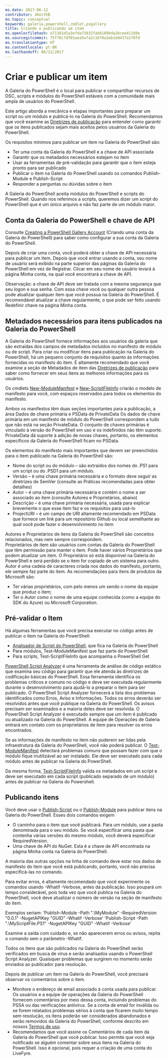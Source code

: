 ```yaml
---
ms.date: 2017-06-12
contributor: JKeithB
ms.topic: conceptual
keywords: galeria,powershell,cmdlet,psgallery
title: Criando e publicando um item
ms.openlocfilehash: e71381d1a3efda73832fab6189bda26cee411d9e
ms.sourcegitcommit: 75f70c7df01eea5e7a2c16f9a3ab1dd437a1f8fd
ms.translationtype: HT
ms.contentlocale: pt-BR
ms.lasthandoff: 06/12/2017
---
```

<a id="creating-and-publishing-an-item" class="xliff"></a>
# Criar e publicar um item 
A Galeria do PowerShell é o local para publicar e compartilhar recursos de DSC, scripts e módulos do PowerShell estáveis com a comunidade mais ampla de usuários do PowerShell.    

Este artigo aborda a mecânica e etapas importantes para preparar um script ou um módulo e publicá-lo na Galeria do PowerShell.
Recomendamos que você examine as [Diretrizes de publicação](https://msdn.microsoft.com/en-us/powershell/gallery/psgallery/psgallery-PublishingGuidelines) para entender como garantir que os itens publicados sejam mais aceitos pelos usuários da Galeria do PowerShell. 

Os requisitos mínimos para publicar um item na Galeria do PowerShell são:

* Ter uma conta da Galeria do PowerShell e a chave de API associada
* Garantir que os metadados necessários estejam no item
* Usar as ferramentas de pré-validação para garantir que o item esteja pronto para ser publicado
* Publicar o item na Galeria do PowerShell usando os comandos Publish-Module e Publish-Script
* Responder a perguntas ou dúvidas sobre o item
 
A Galeria do PowerShell aceita módulos do PowerShell e scripts do PowerShell. Quando nos referimos a scripts, queremos dizer um script do PowerShell que é um único arquivo e não faz parte de um módulo maior. 

<a id="powershell-gallery-account-and-api-key" class="xliff"></a>
## Conta da Galeria do PowerShell e chave de API
Consulte [Creating a PowerShell Gallery Account](https://msdn.microsoft.com/en-us/powershell/gallery/psgallery/psgallery_creating_an_account) (Criando uma conta da Galeria do PowerShell) para saber como configurar a sua conta da Galeria do PowerShell. 

Depois de criar uma conta, você poderá obter a chave de API necessária para publicar um item.
Depois que você entrar usando a conta, seu nome de usuário será exibido na parte superior das páginas da Galeria do PowerShell em vez de Registrar. Clicar em seu nome de usuário levará à página Minha conta, na qual você encontrará a chave de API. 

Observação: a chave de API deve ser tratada com a mesma segurança que seu logon e sua senha. Com essa chave você ou qualquer outra pessoa pode atualizar qualquer item que você possua na Galeria do PowerShell. É recomendável atualizar a chave regularmente, o que pode ser feito usando Redefinir chave na página Minha conta.

<a id="required-metadata-for-items-published-to-the-powershell-gallery" class="xliff"></a>
## Metadados necessários para itens publicados na Galeria do PowerShell

A Galeria do PowerShell fornece informações aos usuários da galeria que são extraídas dos campos de metadados incluídos no manifesto de módulo ou de script.
Para criar ou modificar itens para publicação na Galeria do PowerShell, há um pequeno conjunto de requisitos quanto às informações fornecidas no manifesto do item. É altamente recomendado que você examine a seção de Metadados de item das [Diretrizes de publicação](https://msdn.microsoft.com/en-us/powershell/gallery/psgallery/psgallery-PublishingGuidelines) para saber como fornecer em seus itens as melhores informações para os usuários. 

Os cmdlets [New-ModuleManifest](https://msdn.microsoft.com/en-us/powershell/gallery/psget/module/ModuleManifest-Reference) e [New-ScriptFileInfo](https://msdn.microsoft.com/en-us/powershell/gallery/psget/script/psget_new-scriptfileinfo) criarão o modelo de manifesto para você, com espaços reservados para todos os elementos do manifesto. 

Ambos os manifestos têm duas seções importantes para a publicação, a área Dados de chave primária e PSData de PrivateData Os dados de chave primária em um manifesto de módulo do PowerShell correspondem a tudo que não está na seção PrivateData. O conjunto de chaves primárias é vinculado à versão do PowerShell em uso e os indefinidos não têm suporte. PrivateData dá suporte à adição de novas chaves, portanto, os elementos específicos da Galeria do PowerShell ficam no PSData.


Os elementos do manifesto mais importantes que devem ser preenchidos para o item publicado na Galeria do PowerShell são:  

* Nome do script ou do módulo – são extraídos dos nomes do .PS1 para um script ou do .PSD1 para um módulo.
* Versão – é uma chave primária necessária e o formato deve seguir as diretrizes de SemVer (consulte as Práticas recomendadas para obter detalhes)
* Autor – é uma chave primária necessária e contém o nome a ser associado ao item (consulte Autores e Proprietários, abaixo)
* Descrição – é uma chave primária necessária, usada para explicar brevemente o que esse item faz e os requisitos para usá-lo
* ProjectURI – é um campo de URI altamente recomendado em PSData que fornece um link para um repositório Github ou local semelhante ao qual você pode fazer o desenvolvimento no item

Autores e Proprietários de itens da Galeria do PowerShell são conceitos relacionados, mas nem sempre correspondem.  
Proprietários de item são usuários com contas da Galeria do PowerShell que têm permissão para manter o item. Pode haver vários Proprietários que podem atualizar um item. O Proprietário só está disponível na Galeria do PowerShell e será perdido se o item for copiado de um sistema para outro. Autor é uma cadeia de caracteres criada nos dados do manifesto, portanto, ele sempre faz parte do item. As recomendações para itens de produtos da Microsoft são:

* Ter várias proprietários, com pelo menos um sendo o nome da equipe que produz o item; 
* Ter o Autor como o nome de uma equipe conhecida (como a equipe do SDK do Azure) ou Microsoft Corporation.


<a id="pre-validate-your-item" class="xliff"></a>
## Pré-validar o Item

Há algumas ferramentas que você precisa executar no código antes de publicar o item na Galeria do PowerShell:

* [Analisador de Script do PowerShell](https://www.powershellgallery.com/packages/PSScriptAnalyzer/), que fica na Galeria do PowerShell
* Para módulos, Test-ModuleManifest que faz parte do PowerShell
* Para scripts, Test-ScriptFileInfo que acompanha o PowerShell Get

[PowerShell Script Analyzer](https://www.powershellgallery.com/packages/PSScriptAnalyzer/) é uma ferramenta de análise de código estático que examina seu código para garantir que ele atenda às diretrizes de codificação básicas do PowerShell. Essa ferramenta identifica os problemas críticos e comuns no código e deve ser executada regularmente durante o desenvolvimento para ajudá-lo a preparar o item para ser publicado. O PowerShell Script Analyzer fornecerá a lista dos problemas identificados como Erros, Aviso e Informações. Todos os erros deverão ser resolvidos antes que você publique na Galeria do PowerShell. Os avisos precisam ser examinados e a maioria deles deve ser resolvida.
O PowerShell Script Analyzer é executado sempre que um item é publicado ou atualizado na Galeria do PowerShell. A equipe de Operações de Galeria entrará em contato com os proprietários de item para resolver os erros encontrados. 

Se as informações de manifesto no item não puderem ser lidas pela infraestrutura da Galeria do PowerShell, você não poderá publicar. 
O [Test-ModuleManifest](https://msdn.microsoft.com/en-us/powershell/reference/5.1/microsoft.powershell.core/test-modulemanifest) detectará problemas comuns que possam fazer com que o módulo fique inutilizável ao ser instalado. Ele deve ser executado para cada módulo antes de publicar na Galeria do PowerShell. 

Da mesma forma, [Test-ScriptFileInfo](https://msdn.microsoft.com/en-us/powershell/gallery/psget/script/psget_test-scriptfileinfo) valida os metadados em um script e deve ser executado em cada script (publicado separado de um módulo) antes de publicar na Galeria do Powershell. 


<a id="publishing-items" class="xliff"></a>
## Publicando itens

Você deve usar o [Publish-Script](https://msdn.microsoft.com/en-us/powershell/gallery/psget/script/psget_publish-script) ou o [Publish-Module](https://msdn.microsoft.com/en-us/powershell/gallery/psget/module/psget_publish-module) para publicar itens na Galeria do PowerShell.
Esses dois comandos exigem 

* O caminho para o item que você publicará. Para um módulo, use a pasta denominada para o seu módulo. Se você especificar uma pasta que contenha várias versões do mesmo módulo, você deverá especificar RequiredVersion.
* Uma chave de API do NuGet. Esta é a chave de API encontrada na página Minha conta na Galeria do PowerShell.

A maioria das outras opções na linha de comando deve estar nos dados de manifesto do item que você está publicando, portanto, você não precisa especificá-las no comando. 

Para evitar erros, é altamente recomendado que você experimente os comandos usando -Whatif -Verbose, antes da publicação. Isso poupará um tempo considerável, pois toda vez que você publica na Galeria do PowerShell, você deve atualizar o número de versão na seção de manifesto do item. 

Exemplos seriam: 'Publish-Module -Path ".\MyModule" -RequiredVersion "0.0.1" -NugetAPIKey "GUID" -Whatif -Verbose' 'Publish-Script -Path ".\MyScriptFile.PS1" -NugetAPIKey "GUID" -Whatif -Verbose'

Examine a saída com cuidado e, se não aparecerem erros ou avisos, repita o comando sem o parâmetro -Whatif.

Todos os itens que são publicados na Galeria do PowerShell serão verificados em busca de vírus e serão analisados usando o PowerShell Script Analyzer. Quaisquer problemas que surgirem no momento serão enviados ao publicador para resolução.  

Depois de publicar um item na Galeria do PowerShell, você precisará observar os comentários sobre o item.

* Monitore o endereço de email associado à conta usada para publicar.
Os usuários e a equipe de operações da Galeria do PowerShell fornecem comentários por meio dessa conta, incluindo problemas do PSSA ou das verificações antivírus.
Se a conta de email for inválida ou se forem relatados problemas sérios à conta que ficarem muito tempo sem resolução, os itens poderão ser considerados abandonados e serão removidos da Galeria do PowerShell, conforme descrito em nossos [Termos de uso](https://www.powershellgallery.com/policies/Terms).  
* Recomendamos que você assine os Comentários de cada item da Galeria do PowerShell que você publicar. Isso permite que você seja notificado se alguém comentar sobre seus itens na Galeria do PowerShell. Isso é opcional, pois requer a criação de uma conta do LiveFyre.     

